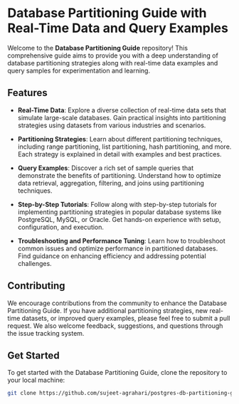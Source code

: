 # Database Partitioning Guide with Real-Time Data and Query Examples

Welcome to the **Database Partitioning Guide** repository! This comprehensive guide aims to provide you with a deep understanding of database partitioning strategies along with real-time data examples and query samples for experimentation and learning.

## Features

- **Real-Time Data**: Explore a diverse collection of real-time data sets that simulate large-scale databases. Gain practical insights into partitioning strategies using datasets from various industries and scenarios.

- **Partitioning Strategies**: Learn about different partitioning techniques, including range partitioning, list partitioning, hash partitioning, and more. Each strategy is explained in detail with examples and best practices.

- **Query Examples**: Discover a rich set of sample queries that demonstrate the benefits of partitioning. Understand how to optimize data retrieval, aggregation, filtering, and joins using partitioning techniques.

- **Step-by-Step Tutorials**: Follow along with step-by-step tutorials for implementing partitioning strategies in popular database systems like PostgreSQL, MySQL, or Oracle. Get hands-on experience with setup, configuration, and execution.

- **Troubleshooting and Performance Tuning**: Learn how to troubleshoot common issues and optimize performance in partitioned databases. Find guidance on enhancing efficiency and addressing potential challenges.

## Contributing

We encourage contributions from the community to enhance the Database Partitioning Guide. If you have additional partitioning strategies, new real-time datasets, or improved query examples, please feel free to submit a pull request. We also welcome feedback, suggestions, and questions through the issue tracking system.

## Get Started

To get started with the Database Partitioning Guide, clone the repository to your local machine:

```bash
git clone https://github.com/sujeet-agrahari/postgres-db-partitioning-guide.git
```
